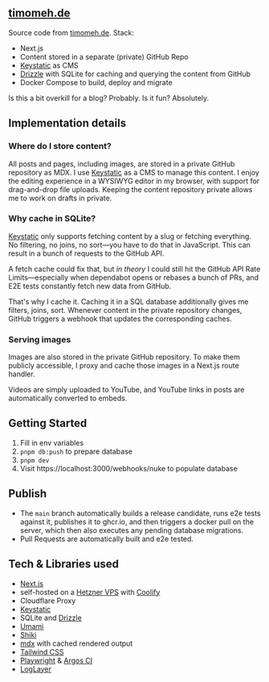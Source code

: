 ## [timomeh.de](https://timomeh.de)

Source code from [timomeh.de](https://timomeh.de). Stack:

- Next.js
- Content stored in a separate (private) GitHub Repo
- [Keystatic](https://keystatic.com/) as CMS
- [Drizzle](https://orm.drizzle.team) with SQLite for caching and querying the content from GitHub
- Docker Compose to build, deploy and migrate

Is this a bit overkill for a blog? Probably. Is it fun? Absolutely.

## Implementation details

### Where do I store content?

All posts and pages, including images, are stored in a private GitHub repository as MDX. I use [Keystatic](https://keystatic.com/) as a CMS to manage this content. I enjoy the editing experience in a WYSIWYG editor in my browser, with support for drag-and-drop file uploads. Keeping the content repository private allows me to work on drafts in private.

### Why cache in SQLite?

[Keystatic](https://keystatic.com/) only supports fetching content by a slug or fetching everything. No filtering, no joins, no sort—you have to do that in JavaScript. This can result in a bunch of requests to the GitHub API.

A fetch cache could fix that, but _in theory_ I could still hit the GitHub API Rate Limits—especially when dependabot opens or rebases a bunch of PRs, and E2E tests constantly fetch new data from GitHub.

That's why I cache it. Caching it in a SQL database additionally gives me filters, joins, sort. Whenever content in the private repository changes, GitHub triggers a webhook that updates the corresponding caches.

### Serving images

Images are also stored in the private GitHub repository. To make them publicly accessible, I proxy and cache those images in a Next.js route handler.

Videos are simply uploaded to YouTube, and YouTube links in posts are automatically converted to embeds.

## Getting Started

1. Fill in env variables
2. `pnpm db:push` to prepare database
4. `pnpm dev`
5. Visit https://localhost:3000/webhooks/nuke to populate database

## Publish

- The `main` branch automatically builds a release candidate, runs e2e tests against it, publishes it to ghcr.io, and then triggers a docker pull on the server, which then also executes any pending database migrations.
- Pull Requests are automatically built and e2e tested.

## Tech & Libraries used

- [Next.js](https://nextjs.org/)
- self-hosted on a [Hetzner VPS](https://www.hetzner.com/cloud/) with [Coolify](https://coolify.io/)
- Cloudflare Proxy
- [Keystatic](https://keystatic.com/)
- SQLite and [Drizzle](https://orm.drizzle.team/)
- [Umami](https://umami.is/)
- [Shiki](https://shiki.style/)
- [mdx](https://mdxjs.com/packages/mdx) with cached rendered output
- [Tailwind CSS](https://tailwindcss.com/)
- [Playwright](https://playwright.dev/) & [Argos CI](https://argos-ci.com)
- [LogLayer](https://loglayer.dev/)
